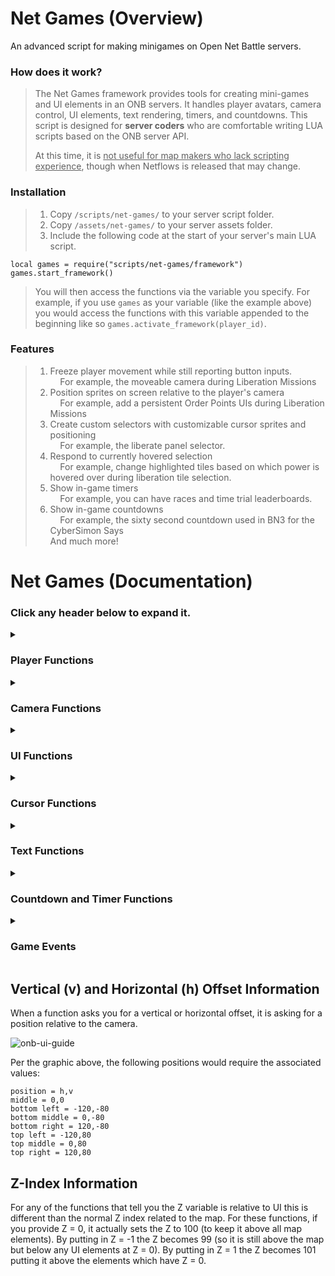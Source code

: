 # Net Games (Overview)
An advanced script for making minigames on Open Net Battle servers.

### How does it work?
> The Net Games framework provides tools for creating mini-games and UI elements in an ONB servers. It handles player avatars, camera control, UI elements, text rendering, timers, and countdowns. This script is designed for **server coders** who are comfortable writing LUA scripts based on the ONB server API.
>
> At this time, it is <u>not useful for map makers who lack scripting experience</u>, though when Netflows is released that may change. 

### Installation
> 1. Copy `/scripts/net-games/` to your server script folder.
> 2. Copy `/assets/net-games/` to your server assets folder.
> 3. Include the following code at the start of your server's main LUA script.

```
local games = require("scripts/net-games/framework")
games.start_framework()
```

> You will then access the functions via the variable you specify. For example, if you use `games` as your variable (like the example above) you would access the functions with this variable appended to the beginning like so `games.activate_framework(player_id)`. 
 

### Features
> 1. Freeze player movement while still reporting button inputs. <br>
> &nbsp; &nbsp; For example, the moveable camera during Liberation Missions
> 2. Position sprites on screen relative to the player's camera <br>
> &nbsp; &nbsp; For example, add a persistent Order Points UIs during Liberation Missions <br>
> 3. Create custom selectors with customizable cursor sprites and positioning <br>
> &nbsp; &nbsp; For example, the liberate panel selector. <br>
> 4. Respond to currently hovered selection <br>
> &nbsp; &nbsp; For example, change highlighted tiles based on which power is hovered over during liberation tile selection. <br>
> 5. Show in-game timers <br>
> &nbsp; &nbsp; For example, you can have races and time trial leaderboards.
> 6. Show in-game countdowns <br>
> &nbsp; &nbsp; For example, the sixty second countdown used in BN3 for the CyberSimon Says <br>
> And much more!


# Net Games (Documentation)

### Click any header below to expand it. 

<details><summary><h3>Player Functions</h3></summary>

#### `activate_framework(player_id)`
> **Description**: Initializes the framework for a player (required before using any other function).  
> **Parameters**:
> - `player_id` (string): The ID of the player to activate the framework for

#### `deactivate_framework(player_id)`
> **Description**: Removes all framework elements for a player and restores their original avatar.  
> **Parameters**:
> - `player_id` (string): The ID of the player to deactivate the framework for

#### `set_player_avatar(player_id,texture,animation)`
> **Description**: Changes the player's stunt double to a new avatar.  
> **Parameters**:
> - `player_id` (string): The ID of the player to reset avatar for
> - `texture` (string): Path to texture, should start with `/server/assets/`
> - `animation` (string): Path to animation, should start with  `/server/assets/`

#### `reset_player_avatar(player_id)`
> **Description**: Changes the player's stunt double back to player's default avatar.  
> **Parameters**:
> - `player_id` (string): The ID of the player to reset avatar for


#### `freeze_player(player_id)`
> **Description**: Freezes the player's movement while preserving input access.  
> **Parameters**:
> - `player_id` (string): The ID of the player to freeze  

#### `unfreeze_player(player_id)`
> **Description**: Releases a player from being frozen, returning them to their original position.  
> **Parameters**:
> - `player_id` (string): The ID of the player to unfreeze

#### `move_frozen_player(player_id, X, Y, Z)`
> **Description**: Instantly moves a frozen player to specified coordinates without animation.  
> **Parameters**:
> - `player_id` (string): The ID of the frozen player
> - `X`, `Y`, `Z` (number): Target coordinates

#### `walk_frozen_player(player_id, X, Y, Z, duration, wait)`
> **Description**: Moves a frozen player to coordinates with walking animation.  
> **Parameters**:
> - `player_id` (string): The ID of the frozen player
> - `X`, `Y`, `Z` (number): Target coordinates
> - `duration` (number): Animation duration in seconds
> - `wait` (boolean): Whether to wait for animation to complete  

#### `animate_frozen_player(player_id, animation_state)`
> **Description**: Plays an animation on the frozen player's avatar.  
> **Parameters**:
> - `player_id` (string): The ID of the frozen player
> - `animation_state` (string): Name of animation state to play

#### `get_frozen_player_id(player_id)`
> **Description**: Returns the bot ID of a player's frozen avatar.  
> **Parameters**:
> - `player_id` (string): The ID of the frozen player
> 
> **Returns**: Bot ID string
</details>

<details><summary><h3>Camera Functions</h3></summary>

#### `set_camera_position(player_id, X, Y, Z)`
> **Description**: Instantly moves the player's camera to specified coordinates.  
> **Parameters**:
> - `player_id` (string): The ID of the player
> - `X`, `Y`, `Z` (number): Target coordinates

#### `reset_camera_position(player_id)`
> **Description**: Returns camera to track the player's avatar.  
> **Parameters**:
> - `player_id` (string): The ID of the player

<!--
#### `slide_camera_position(player_id, X, Y, Z, duration)`
**Description**: Smoothly slides camera to coordinates over duration.  
**Parameters**:
- `player_id` (string): The ID of the player
- `X`, `Y`, `Z` (number): Target coordinates
- `duration` (number): Animation duration in seconds
-->
</details><details><summary><h3>UI Functions</h3></summary>

#### `add_ui_element(name, player_id, texture, animation, animation_state, horizontalOffset, verticalOffset, Z)`
> **Description**: Adds a UI element that tracks with the camera view.  
> **Parameters**:
> - `name` (string): Unique identifier for the element
> - `player_id` (string): The ID of the player
> - `texture` (string): Path to texture file
> - `animation` (string): Path to animation file
> - `animation_state` (string): Initial animation state
> - `horizontalOffset`, `verticalOffset` (number): Screen position offsets
> - `Z` (number): Z-index relative to UI (not player)

#### `change_ui_element(name, player_id, animation_state, loop)`
> **Description**: Changes the animation state of a UI element.  
> **Parameters**:
> - `name` (string): Identifier of the element to change
> - `player_id` (string): The ID of the player
> - `animation_state` (string): New animation state
> - `loop` (boolean): Whether to loop the animation

#### `move_ui_element(name, player_id, horizontalOffset, verticalOffset, Z)`
> **Description**: Moves a UI element to new screen position.  
> **Parameters**:
> - `name` (string): Identifier of the element to move
> - `player_id` (string): The ID of the player
> - `horizontalOffset`, `verticalOffset` (number): New screen position offsets
> - `Z` (number): Z-index relative to UI (not player)

#### `remove_ui_element(player_id, name)`
> **Description**: Removes a UI element.  
> **Parameters**:
> - `player_id` (string): The ID of the player
> - `name` (string): Identifier of the element to remove
</details>
<details>
 
<summary><h3>Cursor Functions</h3></summary>

#### `spawn_cursor(cursor_id, player_id, options)`
> **Description**: Creates a multi-choice cursor based on `options`.  
> **Parameters**:
> - `cursor_id` (string): Unique identifier
> - `player_id` (string): The ID of the player
> - `options` (table): Configuration including texture, animation, and selections  

The options table should include a movement direction and selections table 
`movement = "horizontal", 
selections = {
   { v=0,h=-0,z=0,name='',texture="",animation="",state=""  },
   { v=0,h=0,z=0,name='',texture="",animation="",state=""  },
   { v=0,h=0,z=0,name='',texture="",animation="",state="" }
}`

The `movement` parameter can be `horizontal`, `vertical`, or `shoulder`. If `horizontal` the cursor moves when Left or Right is pressed. If vertical the cursor moves if Up or Down. If shoulder the cursor moves when Left Shoulder is pressed.

The `selections` table defines each position the cursor can occupy. The `v`, `h`, and `z` parameters specify location (relative to screen); the `z` is relative to the UI not the player. See the section at the bottom of the documentation labeled `Z-Index Information`. The `name` is how you will identify the selection. The `cursor_hover` and `cursor_selection` will emit the name so you can react based on the player's selection. The `texture` (image file path), `animation` (.animation file path), and `state` (animation state) allows you to control the cursor appearance for every position.


#### `remove_cursor(cursor_id, player_id)`
> **Description**: Removes a cursor UI.  
> **Parameters**:
> - `cursor_id` (string): Identifier of cursor to remove
> - `player_id` (string): The ID of the player
</details>
<details>
 
<summary><h3>Text Functions</h3></summary>

#### `write_text(text_id, player_id, font, color, text, verticalOffset, horizontalOffset, Z)`
> **Description**: Renders text on screen.  
> **Parameters**:
> - `text_id` (string): Unique identifier
> - `player_id` (string): The ID of the player
> - `font` (string): Font style name
> - `color` (string): Text color
> - `text` (string): Content to display
> - `verticalOffset`, `horizontalOffset` (number): Screen position
> - `Z` (number): Z-index relative to UI (not player)

#### `erase_text(text_id, player_id)`
> **Description**: Removes rendered text.  
> **Parameters**:
> - `text_id` (string): Identifier of text to remove
> - `player_id` (string): The ID of the player
</details>
<details>
 
<summary><h3>Countdown and Timer Functions</h3></summary>

#### `spawn_countdown(player_id, horizontalOffset, verticalOffset, Z, duration)`
> **Description**: Creates a countdown display counting down to zero.  
> **Parameters**:
> - `player_id` (string): The ID of the player
> - `horizontalOffset`, `verticalOffset` (number): Screen position
> - `Z` (number): Z-index relative to UI (not player)
> - `duration` (number): Initial time in seconds

#### `start_countdown(player_id)`
> **Description**: Starts a paused countdown.  
> **Parameters**:
> - `player_id` (string): The ID of the player

#### `pause_countdown(player_id)`
> **Description**: Pauses an active countdown.  
> **Parameters**:
> - `player_id` (string): The ID of the player
> 
> **Returns**: Remaining time in seconds

#### `remove_countdown(player_id)`
> **Description**: Removes a countdown display.  
> **Parameters**:
> - `player_id` (string): The ID of the player

#### `spawn_timer(player_id, horizontalOffset, verticalOffset, Z)`
> **Description**: Creates a timer display counting up from zero.  
> **Parameters**:
> - `player_id` (string): The ID of the player
> - `horizontalOffset`, `verticalOffset` (number): Screen position
> - `Z` (number): Z-index relative to UI (not player)

#### `start_timer(player_id)`
> **Description**: Starts a paused timer.  
> **Parameters**:
> - `player_id` (string): The ID of the player

#### `pause_timer(player_id)`
> **Description**: Pauses an active timer.  
> **Parameters**:
> - `player_id` (string): The ID of the player
>
> **Returns**: Current time in seconds

#### `remove_timer(player_id)`
> **Description**: Removes a timer display.  
> **Parameters**:
> - `player_id` (string): The ID of the player
</details>
<details>
<summary><h3>Game Events</h3></summary>

#### `Game:on("button_press", function(event) end)`
> **Description**: Emitted whenever a player presses a button.  
> **Event Data**:
> - `player_id` (string): The ID of the player
> - `button` (string): Button name ("A", "LS", "D", "U", "L", or "R")

#### `Game:on("cursor_selection", function(event) end)`
> **Description**: Emitted when cursor selection is confirmed.  
> **Event Data**:
> - `player_id` (string): The ID of the player
> - `cursor` (string): Cursor identifier
> - `selection` (table): Selected option data

#### `Game:on("cursor_hover", function(event) end)`
> **Description**: Emitted when cursor hovers over a new selection.  
> **Event Data**:
> - `player_id` (string): The ID of the player
> - `cursor` (string): Cursor identifier
> - `selection` (table): Hovered option data

#### `Game:on("countdown_ended", function(event) end)`
> **Description**: Emitted when countdown reaches zero for a given player.  
> **Event Data**:
> - `player_id` (string): The ID of the player
</details>

## Vertical (v) and Horizontal (h) Offset Information

When a function asks you for a vertical or horizontal offset, it is asking for a position relative to the camera. 

![onb-ui-guide](https://github.com/user-attachments/assets/3459e10b-8658-4c8b-a43c-376a42c7a920)

Per the graphic above, the following positions would require the associated values:
```
position = h,v
middle = 0,0
bottom left = -120,-80
bottom middle = 0,-80
bottom right = 120,-80
top left = -120,80
top middle = 0,80
top right = 120,80
```

## Z-Index Information

For any of the functions that tell you the Z variable is relative to UI this is different than the normal Z index related to the map. For these functions, if you provide Z = 0, it actually sets the Z to 100 (to keep it above all map elements). By putting in Z = -1 the Z becomes 99 (so it is still above the map but below any UI elements at Z = 0). By putting in Z = 1 the Z becomes 101 putting it above the elements which have Z = 0. 
